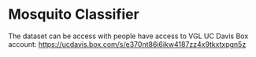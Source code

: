 # Mosquito Classifier
The dataset can be access with people have access to VGL UC Davis Box account: https://ucdavis.box.com/s/e370nt86i6ikw4187zz4x9tkxtxpgn5z
